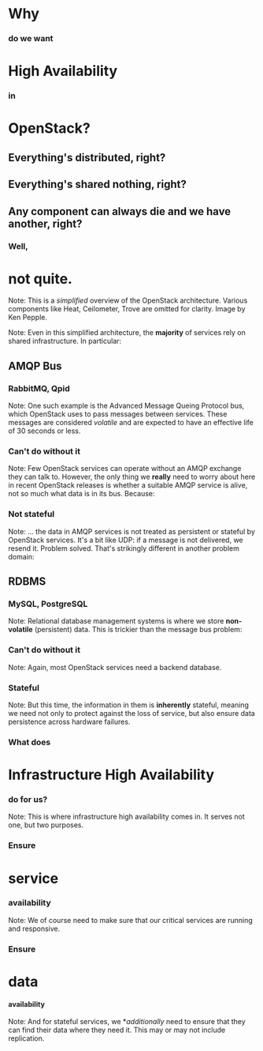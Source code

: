 # Why
###  do we want
# High Availability
### in
# OpenStack?


## Everything's distributed, right?


## Everything's shared nothing, right?


## Any component can always die and we have another, right?


### Well,
# not quite.


<!-- .slide: data-background="images/openstack-arch.svg" data-background-size="contain" -->

Note: This is a *simplified* overview of the OpenStack
architecture. Various components like Heat, Ceilometer, Trove are
omitted for clarity. Image by Ken Pepple.


<!-- .slide: data-background="images/openstack-arch-mysql.svg" data-background-size="contain" -->

Note: Even in this simplified architecture, the **majority** of
services rely on shared infrastructure. In particular:


## AMQP Bus
### RabbitMQ, Qpid
Note: One such example is the Advanced Message Queing Protocol bus,
which OpenStack uses to pass messages between services. These messages
are considered *volatile* and are expected to have an effective life
of 30 seconds or less.


### Can't do without it 
Note: Few OpenStack services can operate without an AMQP exchange they
can talk to. However, the only thing we **really** need to worry about
here in recent OpenStack releases is whether a suitable AMQP service
is alive, not so much what data is in its bus. Because:


### Not stateful
Note: ... the data in AMQP services is not treated as persistent or
stateful by OpenStack services. It's a bit like UDP: if a message is
not delivered, we resend it. Problem solved. That's strikingly
different in another problem domain:


## RDBMS
### MySQL, PostgreSQL
Note: Relational database management systems is where we store
**non-volatile** (persistent) data. This is trickier than the message
bus problem:


### Can't do without it 
Note: Again, most OpenStack services need a backend database.


### Stateful
Note: But this time, the information in them is **inherently**
stateful, meaning we need not only to protect against the loss of
service, but also ensure data persistence across hardware failures.


### What does
# Infrastructure High Availability
### do for us?
Note: This is where infrastructure high availability comes in. It
serves not one, but two purposes.


### Ensure
# service
### availability
Note: We of course need to make sure that our critical services are
running and responsive.


### Ensure 
# data
#### availability
Note: And for stateful services, we **additionally* need to ensure
that they can find their data where they need it. This may or may not
include replication.
